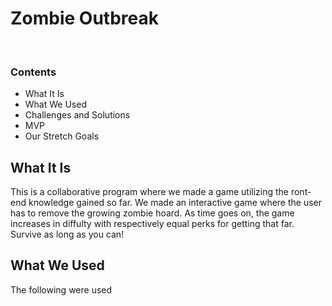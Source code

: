 <h1>Zombie Outbreak</h1>
<br />
<h3>Contents</h3>
<ul>
	<li>What It Is</li>
	<li>What We Used</li>
	<li>Challenges and Solutions</li>
	<li>MVP</li>
	<li>Our Stretch Goals</li>
</ul>

<h2>What It Is</h2>
<p>This is a collaborative program where we made a game utilizing the ront-end knowledge gained so far. We made an interactive game where the user has to remove the growing zombie hoard. As time goes on, the game increases in diffulty with respectively equal perks for getting that far. Survive as long as you can!</p>

<h2>What We Used</h2>
<p>The following were used</p>